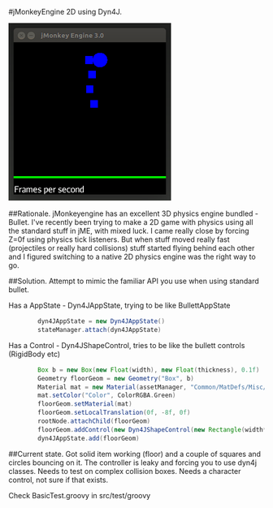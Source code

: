 #jMonkeyEngine 2D using Dyn4J.

![screenshot](etc/jme-dyn4j.gif)

##Rationale.
jMonkeyengine has an excellent 3D physics engine bundled - Bullet. I've recently been trying to make a 2D game with physics using all the standard stuff in jME, with mixed luck. I came really close by forcing Z=0f using physics tick listeners. But when stuff moved really fast (projectiles or really hard collisions) stuff started flying behind each other and I figured switching to a native 2D physics engine was the right way to go.

##Solution.
Attempt to mimic the familiar API you use when using standard bullet.

Has a AppState - Dyn4JAppState, trying to be like BullettAppState

```groovy
		dyn4JAppState = new Dyn4JAppState()
		stateManager.attach(dyn4JAppState)
```

Has a Control - Dyn4JShapeControl, tries to be like the bullett controls (RigidBody etc)
```groovy
		Box b = new Box(new Float(width), new Float(thickness), 0.1f)
		Geometry floorGeom = new Geometry("Box", b)
		Material mat = new Material(assetManager, "Common/MatDefs/Misc/Unshaded.j3md")
		mat.setColor("Color", ColorRGBA.Green)
		floorGeom.setMaterial(mat)
		floorGeom.setLocalTranslation(0f, -8f, 0f)
		rootNode.attachChild(floorGeom)
		floorGeom.addControl(new Dyn4JShapeControl(new Rectangle(width*2, thickness*2), MassType.INFINITE))
		dyn4JAppState.add(floorGeom)
```

##Current state.
Got solid item working (floor) and a couple of squares and circles bouncing on it. The controller is leaky and forcing you to use dyn4j classes. Needs to test on complex collision boxes. Needs a character control, not sure if that exists.

Check BasicTest.groovy in src/test/groovy



